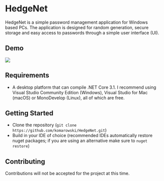 # HedgeNet

HedgeNet is a simple password management application for Windows based PCs. The application is designed for random generation, secure storage and easy access to passwords through a simple user interface (UI).

## Demo

![](https://github.com/komarowski/HedgeNet/tree/main/gif)

## Requirements

 - A desktop platform that can compile .NET Core 3.1. I recommend using Visual Studio Community Edition (Windows), Visual Studio for Mac (macOS) or MonoDevelop (Linux), all of which are free.

## Getting Started

- Clone the repository  (`git clone https://github.com/komarowski/HedgeNet.git`)
- Build in your IDE of choice (recommended IDEs automatically restore nuget packages; if you are using an alternative make sure to `nuget restore`)

## Contributing

Contributions will not be accepted for the project at this time.
